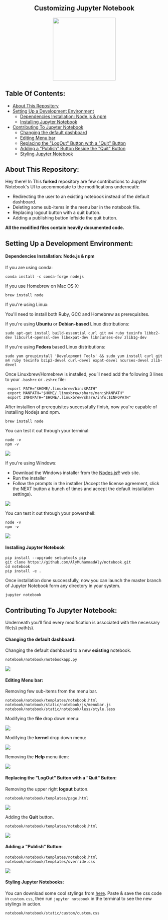 ## <center>Customizing Jupyter Notebook</center>

<center> <p float="center">
  <img src="https://i.ibb.co/fS9612F/jupyter.png" width="200" /> 
</p></center>

## Table Of Contents:

* [About This Repository](#about)
* [Setting Up a Development Environment](#getting-started)
  * [Dependencies Installation: Node.js & npm](#dependencies-installation)
  * [Installing Jupyter Notebook](#installing-jupyter-notebook)
* [Contributing To Jupyter Notebook](#contributing)
  * [Changing the default dashboard](#changing)
  * [Editing Menu bar](#editing)
  * [Replacing the "LogOut" Button with a "Quit" Button](#quit-button)
  * [Adding a "Publish" Button Beside the "Quit" Button](#publish-button)
  * [Styling Jupyter Notebook](#styling)
 
<a name="about"></a>
## About This Repository:

Hey there! In This **forked** repository are few contributions to Jupyter Notebook's UI to accommodate to the modifications underneath:

* Redirecting the user to an existing notebook instead of the default dashboard.
* Deleting some sub-items in the menu bar in the notebook file.
* Replacing logout button with a quit button.
* Adding a publishing button leftside the quit button.

**All the modified files contain heavily documented code.**

<a name="getting-started"></a>
## Setting Up a Development Environment:
<a name="dependencies-installation"></a>
#### Dependencies Installation: Node.js & npm

If you are using conda:

	conda install -c conda-forge nodejs
	
If you use Homebrew on Mac OS X:

	brew install node
	
If you're using Linux:

You'll need to install both Ruby, GCC and Homebrew as prerequisites.

If you're using **Ubuntu** or **Debian-based** Linux distributions:

	sudo apt-get install build-essential curl git m4 ruby texinfo libbz2-dev libcurl4-openssl-dev libexpat-dev libncurses-dev zlib1g-dev
	
If you're using **Fedora** based Linux distributions: 

	sudo yum groupinstall 'Development Tools' && sudo yum install curl git m4 ruby texinfo bzip2-devel curl-devel expat-devel ncurses-devel zlib-devel
	
Once Linuxbrew/Homebrew is installed, you’ll need add the following 3 lines to your `.bashrc` or `.zshrc` file:

	 export PATH="$HOME/.linuxbrew/bin:$PATH"
	 export MANPATH="$HOME/.linuxbrew/share/man:$MANPATH"
	 export INFOPATH="$HOME/.linuxbrew/share/info:$INFOPATH"
	
After installion of prerequisites successfully finish, now you're capable of installing Nodejs and npm.

	brew install node
	
You can test it out through your terminal:

	node -v
	npm -v
	
<img src="https://i.ibb.co/nn5sFTz/testlux.png" /> 

If you're using Windows:

* Download the Windows installer from the [Nodes.js®](https://nodejs.org/en/download/) web site.
* Run the installer
* Follow the prompts in the installer (Accept the license agreement, click the NEXT button a bunch of times and accept the default installation settings).

<img src="https://i.ibb.co/m6nHD14/nodejs.png"/> 

You can test it out through your powershell:

	node -v
	npm -v
	
	
<img src="https://i.ibb.co/GTcF7bR/testwin.png"/> 

<a name="installing-jupyter-notebook"></a>
#### Installing Jupyter Notebook

	pip install --upgrade setuptools pip
	git clone https://github.com/AlyMuhammadAly/notebook.git
	cd notebook
	pip install -e .
	
Once installation done successfully, now you can launch the master branch of Jupyter Notebook form any directory in your system.

	jupyter notebook

<a name="contributing"></a>
## Contributing To Jupyter Notebook:
Underneath you'll find every modification is associated with the necessary file(s) path(s).

<a name="changing"></a>
#### Changing the default dashboard:

Changing the default dashboard to a new **existing** notebook.

	notebook/notebook/notebookapp.py
	

<img src="https://i.ibb.co/K5h0PCP/new.png"/> 

<a name="editing"></a>
#### Editing Menu bar:
	
Removing few sub-items from the menu bar.

	notebook/notebook/templates/notebook.html 
	notebook/notebook/static/notebook/js/menubar.js
	notebook/notebook/static/notebook/less/style.less
	 
	
Modifying the **file** drop down menu:
	
<img src="https://i.ibb.co/25bTbrW/file.png"/> 

Modifying the **kernel** drop down menu:
	
<img src="https://i.ibb.co/YRSccTT/kernel.png"/> 

Removing the **Help** menu item:

<img src="https://i.ibb.co/SXCysNk/help.png"/> 

<a name="quit-button"></a>	
#### Replacing the "LogOut" Button with a "Quit" Button:

Removing the upper right **logout** button.

	notebook/notebook/templates/page.html
		
<img src="https://i.ibb.co/6nVmhYr/nologout.png"  /> 

Adding the **Quit** button.

	notebook/notebook/templates/notebook.html
	
<img src="https://i.ibb.co/kyGCqG1/quit.png"/> 

<a name="publish-button"></a>
#### Adding a "Publish" Button:

	notebook/notebook/templates/notebook.html
	notebook/notebook/templates/override.css

<img src="https://i.ibb.co/vcpKMRN/buttons.png" /> 

<a name="styling"></a>
#### Styling Jupyter Notebooks:

You can download some cool stylings from [here](https://github.com/dunovank/jupyter-themes/tree/master/jupyterthemes/styles/compiled). Paste & save the css code in `custom.css`, then run `jupyter notebook` in the terminal to see the new stylings in action.
	
	notebook/notebook/static/custom/custom.css

	
	









